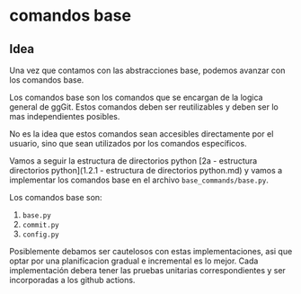 # comandos base

## Idea
Una vez que contamos con las abstracciones base, podemos avanzar con los comandos base.

Los comandos base son los comandos que se encargan de la logica general de ggGit. Estos comandos deben ser reutilizables y deben ser lo mas independientes posibles.

No es la idea que estos comandos sean accesibles directamente por el usuario, sino que sean utilizados por los comandos específicos.

Vamos a seguir la estructura de directorios python [2a - estructura directorios python](1.2.1 - estructura de directorios python.md) y vamos a implementar los comandos base en el archivo `base_commands/base.py`.

Los comandos base son:

1. `base.py`
2. `commit.py`
3. `config.py`

Posiblemente debamos ser cautelosos con estas implementaciones, asi que optar por una planificacion gradual e incremental es lo mejor. Cada implementación debera tener las pruebas unitarias correspondientes y ser incorporadas a los github actions.
